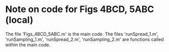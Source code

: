 # Note on code for Figs 4BCD, 5ABC (local)
The file 'Figs_4BCD_5ABC.m' is the main code.
The files 'runSpread_1.m', 'runSampling_1.m', 'runSpread_2.m', 'runSampling_2.m' are functions called within the main code.
